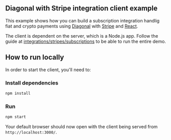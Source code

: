## Diagonal with Stripe integration client example

This example shows how you can build a subscription integration handlig fiat and crypto payments using [Diagonal](https://docs.diagonal.finance) with [Stripe](https://stripe.com/docs) and [React](https://reactjs.org/).

The client is dependent on the server, which is a Node.js app. Follow the guide at [integrations/stripes/subscriptions](./../../README.md#how-to-run-locally) to be able to run the entire demo.

## How to run locally

In order to start the client, you'll need to: 

### Install dependencies

```bash
npm install
```

### Run

```bash
npm start
```

Your default browser should now open with the client being served from `http://localhost:3000/`.
